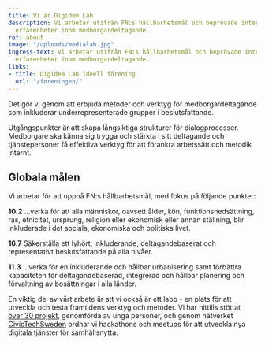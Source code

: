 ```yaml
---
title: Vi är Digidem Lab
description: Vi arbetar utifrån FN:s hållbarhetsmål och beprövade internationella
  erfarenheter inom medborgardeltagande.
ref: about
image: "/uploads/medialab.jpg"
ingress-text: Vi arbetar utifrån FN:s hållbarhetsmål och beprövade internationella
  erfarenheter inom medborgardeltagande.
links:
- title: Digidem Lab ideell förening
  url: "/foreningen/"
---
```


Det gör vi genom att erbjuda metoder och verktyg för medborgardeltagande som inkluderar underrepresenterade grupper i beslutsfattande.

Utgångspunkter är att skapa långsiktiga strukturer för dialogprocesser. Medborgare ska känna sig trygga och stärkta i sitt deltagande och tjänstepersoner få effektiva verktyg för att förankra arbetssätt och metodik internt.

<div class="box">
  <h2>Globala målen</h2>
  <p class="is-medium">Vi arbetar för att uppnå FN:s hållbarhetsmål, med fokus på följande punkter:</p>
  <p><strong>10.2</strong> ...verka för att alla människor, oavsett ålder, kön, funktions­ned­sättning, ras, etnicitet, ur­­sprung, religion eller ekonomisk eller annan ställning, blir inkluderade i det sociala, ekonomiska och ­politiska livet.</p>
  <p><strong>16.7</strong> Säkerställa ett lyhört, inkluderande, deltagande­baserat och representativt beslutsfattande på alla nivåer.</p>
  <p><strong>11.3</strong> ...verka för en inkluderande och hållbar urba­n­isering samt förbättra kapaciteten för del­tagande­baserad, integrerad och hållbar planering och förvaltning av bosättningar i alla länder.</p>
</div>

En viktig del av vårt arbete är att vi också är ett labb - en plats för att utveckla och testa framtidens verktyg och metoder. Vi har hittills stöttat [över 30 projekt](/lab/), genomförda av unga personer, och genom nätverket [CivicTechSweden](http://civictech.se) ordnar vi hackathons och meetups för att utveckla nya digitala tjänster för samhällsnytta.
